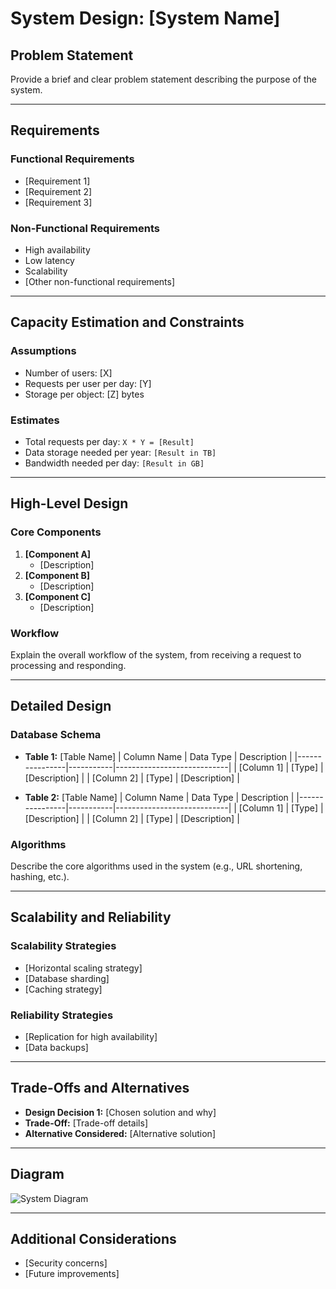 # **System Design: [System Name]**

## **Problem Statement**
Provide a brief and clear problem statement describing the purpose of the system.

---

## **Requirements**

### **Functional Requirements**
- [Requirement 1]
- [Requirement 2]
- [Requirement 3]

### **Non-Functional Requirements**
- High availability
- Low latency
- Scalability
- [Other non-functional requirements]

---

## **Capacity Estimation and Constraints**

### **Assumptions**
- Number of users: [X]
- Requests per user per day: [Y]
- Storage per object: [Z] bytes

### **Estimates**
- Total requests per day: `X * Y = [Result]`
- Data storage needed per year: `[Result in TB]`
- Bandwidth needed per day: `[Result in GB]`

---

## **High-Level Design**

### **Core Components**
1. **[Component A]**
   - [Description]
2. **[Component B]**
   - [Description]
3. **[Component C]**
   - [Description]

### **Workflow**
Explain the overall workflow of the system, from receiving a request to processing and responding.

---

## **Detailed Design**

### **Database Schema**
- **Table 1:** [Table Name]
  | Column Name    | Data Type | Description                |
  |----------------|-----------|----------------------------|
  | [Column 1]     | [Type]    | [Description]              |
  | [Column 2]     | [Type]    | [Description]              |

- **Table 2:** [Table Name]
  | Column Name    | Data Type | Description                |
  |----------------|-----------|----------------------------|
  | [Column 1]     | [Type]    | [Description]              |
  | [Column 2]     | [Type]    | [Description]              |

### **Algorithms**
Describe the core algorithms used in the system (e.g., URL shortening, hashing, etc.).

---

## **Scalability and Reliability**

### **Scalability Strategies**
- [Horizontal scaling strategy]
- [Database sharding]
- [Caching strategy]

### **Reliability Strategies**
- [Replication for high availability]
- [Data backups]

---

## **Trade-Offs and Alternatives**
- **Design Decision 1:** [Chosen solution and why]
- **Trade-Off:** [Trade-off details]
- **Alternative Considered:** [Alternative solution]

---

## **Diagram**
![System Diagram](link-to-diagram)

---

## **Additional Considerations**
- [Security concerns]
- [Future improvements]
